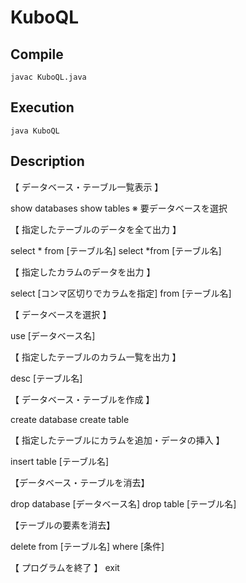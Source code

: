 # KuboQL

## Compile
`javac KuboQL.java`

## Execution
`java KuboQL`

## Description
【 データベース・テーブル一覧表示 】

show databases
show tables     ※ 要データベースを選択


【 指定したテーブルのデータを全て出力 】

select * from [テーブル名]
select *from [テーブル名]


【 指定したカラムのデータを出力 】

select [コンマ区切りでカラムを指定] from [テーブル名]


【 データベースを選択 】

use [データベース名]


【 指定したテーブルのカラム一覧を出力 】

desc [テーブル名]


【 データベース・テーブルを作成 】

create database
create table


【 指定したテーブルにカラムを追加・データの挿入 】

insert table [テーブル名]


【データベース・テーブルを消去】

drop database [データベース名]
drop table [テーブル名]


【テーブルの要素を消去】

delete from [テーブル名] where [条件]


【 プログラムを終了 】
exit
